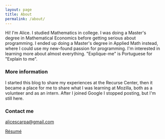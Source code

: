 ```yaml
---
layout: page
title: About
permalink: /about/
---
```


Hi! I'm Alice. I studied Mathematics in college. I was doing a Master's degree in Mathematical Economics before getting serious about programming. I ended up doing a Master's degree in Applied Math instead, where I could use my new-found passion for programming. I'm interested in learning more about almost everything. "Explique-me" is Portuguese for "Explain to me".

### More information

I started this blog to share my experiences at the Recurse Center, then it became a place for me to share what I was learning at Mozilla, both as a volunteer and as an intern. After I joined Google I stopped posting, but I'm still here.

### Contact me

[alicescarpa@gmail.com](mailto:alicescarpa@gmail.com)

[Résumé](/cv-english.pdf)
